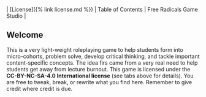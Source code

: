 | [License]({% link license.md %}) | Table of Contents | Free Radicals Game Studio | 

## Welcome
This is a very light-weight roleplaying game to help students form into micro-cohorts, problem solve, develop critical thinking, and tackle important content-specific concepts. The idea firs came from a very real need to help students get away from lecture burnout. This game is licensed under the **CC-BY-NC-SA-4.0 International license** (see tabs above for details). You are free to tweak, break, or rewrite what you find here. Remember to give credit where credit is due. 
